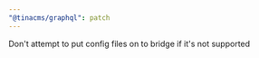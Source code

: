 ```yaml
---
"@tinacms/graphql": patch
---
```


Don't attempt to put config files on to bridge if it's not supported
